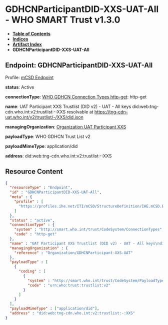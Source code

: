# GDHCNParticipantDID-XXS-UAT-All - WHO SMART Trust v1.3.0

* [**Table of Contents**](toc.md)
* [**Indices**](indices.md)
* [**Artifact Index**](artifacts.md)
* **GDHCNParticipantDID-XXS-UAT-All**

## Endpoint: GDHCNParticipantDID-XXS-UAT-All

Profile: [mCSD Endpoint](https://profiles.ihe.net/ITI/mCSD/4.0.0/StructureDefinition-IHE.mCSD.Endpoint.html)

**status**: Active

**connectionType**: [WHO GDHCN Connection Types http-get](CodeSystem-ConnectionTypes.md#ConnectionTypes-http-get): http-get

**name**: UAT Participant XXS Trustlist (DID v2) - UAT - All keys did:web:tng-cdn.who.int:v2:trustlist:-:XXS resolvable at https://tng-cdn-uat.who.int/v2/trustlist/-/XXS/did.json

**managingOrganization**: [Organization UAT Participant XXS](Organization-GDHCNParticipant-XXS-UAT.md)

**payloadType**: WHO GDHCN Trust List v2

**payloadMimeType**: application/did

**address**: did:web:tng-cdn.who.int:v2:trustlist:-:XXS



## Resource Content

```json
{
  "resourceType" : "Endpoint",
  "id" : "GDHCNParticipantDID-XXS-UAT-All",
  "meta" : {
    "profile" : [
      "https://profiles.ihe.net/ITI/mCSD/StructureDefinition/IHE.mCSD.Endpoint"
    ]
  },
  "status" : "active",
  "connectionType" : {
    "system" : "http://smart.who.int/trust/CodeSystem/ConnectionTypes",
    "code" : "http-get"
  },
  "name" : "UAT Participant XXS Trustlist (DID v2) - UAT - All keys\ndid:web:tng-cdn.who.int:v2:trustlist:-:XXS\nresolvable at https://tng-cdn-uat.who.int/v2/trustlist/-/XXS/did.json",
  "managingOrganization" : {
    "reference" : "Organization/GDHCNParticipant-XXS-UAT"
  },
  "payloadType" : [
    {
      "coding" : [
        {
          "system" : "http://smart.who.int/trust/CodeSystem/PayloadTypes",
          "code" : "urn:who:trust:trustlist:v2"
        }
      ]
    }
  ],
  "payloadMimeType" : ["application/did"],
  "address" : "did:web:tng-cdn.who.int:v2:trustlist:-:XXS"
}

```
